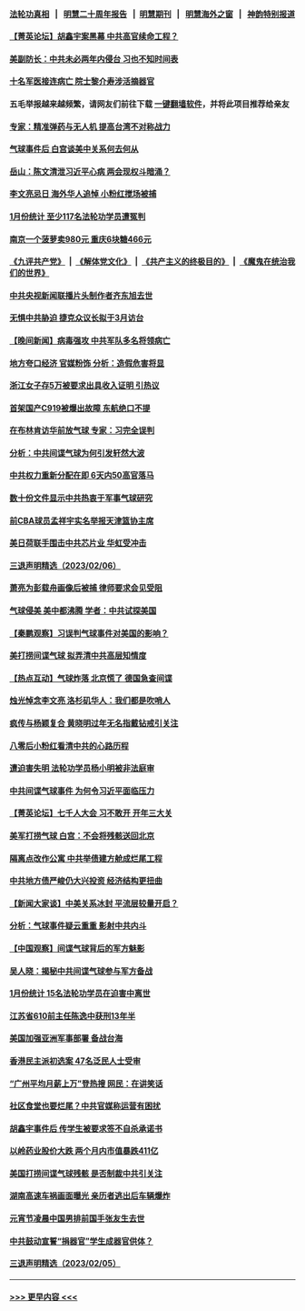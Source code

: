 #### [法轮功真相](https://github.com/gfw-breaker/truth/blob/master/README.md?t=0) &nbsp;&nbsp;|&nbsp;&nbsp; [明慧二十周年报告](https://github.com/gfw-breaker/mh-reports/blob/master/README.md?t=0) &nbsp;&nbsp;|&nbsp;&nbsp;[明慧期刊](https://github.com/gfw-breaker/mh-qikan) &nbsp;&nbsp;|&nbsp;&nbsp; [明慧海外之窗](https://github.com/gfw-breaker/mh-news/blob/master/README.md?t=0) &nbsp;&nbsp;|&nbsp;&nbsp; [神韵特别报道](https://github.com/gfw-breaker/mh-news/blob/master/shenyun.md?t=0)
#### [【菁英论坛】胡鑫宇案黑幕 中共高官续命工程？](../pages/nsc413/n13924222.md?t=02080343) 
#### [美副防长：中共未必两年内侵台 习也不知时间表](../pages/nsc413/n13924511.md?t=02080343) 
#### [十名军医接连病亡 院士黎介寿涉活摘器官](../pages/nsc413/n13924785.md?t=02080343) 
#### 五毛举报越来越频繁，请网友们前往下载 [一键翻墙软件](https://github.com/gfw-breaker/ssr-accounts)，并将此项目推荐给亲友
#### [专家：精准弹药与无人机 提高台湾不对称战力](../pages/nsc413/n13924544.md?t=02080343) 
#### [气球事件后 白宫谈美中关系何去何从](../pages/nsc413/n13924759.md?t=02080343) 
#### [岳山：陈文清泄习近平心病 两会现权斗暗涌？](../pages/nsc413/n13924607.md?t=02080343) 
#### [李文亮忌日 海外华人追悼 小粉红搅场被捕](../pages/nsc413/n13924598.md?t=02080343) 
#### [1月份统计 至少117名法轮功学员遭冤判](../pages/nsc413/n13924061.md?t=02080343) 
#### [南京一个菠萝卖980元 重庆6块糖466元](../pages/nsc413/n13924532.md?t=02080343) 
#### [《九评共产党》](https://github.com/begood0513/9ping.md/blob/master/README.md) &nbsp;|&nbsp; [《解体党文化》](../../../../jtdwh.md/blob/master/README.md)  &nbsp;|&nbsp; [《共产主义的终极目的》](../../../../gczydzjmd.md/blob/master/README.md) &nbsp;|&nbsp; [《魔鬼在统治我们的世界》](../../../../mgztzwmdsj.md/blob/master/README.md) 
#### [中共央视新闻联播片头制作者齐东旭去世](../pages/nsc413/n13924494.md?t=02080343) 
#### [无惧中共胁迫 捷克众议长拟于3月访台](../pages/nsc413/n13924263.md?t=02080343) 
#### [【晚间新闻】病毒强攻 中共军队多名将领病亡](../pages/nsc413/n13924509.md?t=02080343) 
#### [地方夸口经济 官媒粉饰 分析：造假危害将显](../pages/nsc413/n13924447.md?t=02080343) 
#### [浙江女子存5万被要求出具收入证明 引热议](../pages/nsc413/n13924442.md?t=02080343) 
#### [首架国产C919被爆出故障 东航绝口不提](../pages/nsc413/n13924304.md?t=02080343) 
#### [在布林肯访华前放气球 专家：习完全误判](../pages/nsc413/n13924252.md?t=02080343) 
#### [分析：中共间谍气球为何引发轩然大波](../pages/nsc413/n13924177.md?t=02080343) 
#### [中共权力重新分配在即 6天内50高官落马](../pages/nsc413/n13924110.md?t=02080343) 
#### [数十份文件显示中共热衷于军事气球研究](../pages/nsc413/n13924151.md?t=02080343) 
#### [前CBA球员孟祥宇实名举报天津篮协主席](../pages/nsc413/n13924249.md?t=02080343) 
#### [美日荷联手围击中共芯片业 华虹受冲击](../pages/nsc413/n13924221.md?t=02080343) 
#### [三退声明精选（2023/02/06）](../pages/nsc413/n13924299.md?t=02080343) 
#### [萧亮为彭载舟画像后被捕 律师要求会见受阻](../pages/nsc413/n13924040.md?t=02080343) 
#### [气球侵美 美中都沸腾 学者：中共试探美国](../pages/nsc413/n13924102.md?t=02080343) 
#### [【秦鹏观察】习误判气球事件对美国的影响？](../pages/nsc413/n13924217.md?t=02080343) 
#### [美打捞间谍气球 拟弄清中共高层知情度](../pages/nsc413/n13924164.md?t=02080343) 
#### [【热点互动】气球炸落 北京慌了 德国急查间谍](../pages/nsc413/n13924171.md?t=02080343) 
#### [烛光悼念李文亮 洛杉矶华人：我们都是吹哨人](../pages/nsc413/n13924204.md?t=02080343) 
#### [疯传与杨颖复合 黄晓明过年无名指戴钻戒引关注](../pages/nsc413/n13924175.md?t=02080343) 
#### [八零后小粉红看清中共的心路历程](../pages/nsc413/n13921745.md?t=02080343) 
#### [遭迫害失明 法轮功学员杨小明被非法庭审](../pages/nsc413/n13920152.md?t=02080343) 
#### [中共间谍气球事件 为何令习近平面临压力](../pages/nsc413/n13924131.md?t=02080343) 
#### [【菁英论坛】七千人大会 习不敢开 开年三大关](../pages/nsc413/n13924144.md?t=02080343) 
#### [美军打捞气球 白宫：不会将残骸送回北京](../pages/nsc413/n13924118.md?t=02080343) 
#### [隔离点改作公寓 中共举债建方舱成烂尾工程](../pages/nsc413/n13924106.md?t=02080343) 
#### [中共地方债严峻仍大兴投资 经济结构更扭曲](../pages/nsc413/n13924082.md?t=02080343) 
#### [【新闻大家谈】中美关系冰封 平流层较量开启？](../pages/nsc413/n13924005.md?t=02080343) 
#### [分析：气球事件疑云重重 影射中共内斗](../pages/nsc413/n13924062.md?t=02080343) 
#### [【中国观察】间谍气球背后的军方魅影](../pages/nsc413/n13923490.md?t=02080343) 
#### [吴人晓：揭秘中共间谍气球参与军方备战](../pages/nsc413/n13923992.md?t=02080343) 
#### [1月份统计 15名法轮功学员在迫害中离世](../pages/nsc413/n13922556.md?t=02080343) 
#### [江苏省610前主任陈逸中获刑13年半](../pages/nsc413/n13923881.md?t=02080343) 
#### [美国加强亚洲军事部署 备战台海](../pages/nsc413/n13923308.md?t=02080343) 
#### [香港民主派初选案 47名泛民人士受审](../pages/nsc413/n13923875.md?t=02080343) 
#### [“广州平均月薪上万”登热搜 网民：在讲笑话](../pages/nsc413/n13923780.md?t=02080343) 
#### [社区食堂也要烂尾？中共官媒称运营有困扰](../pages/nsc413/n13923831.md?t=02080343) 
#### [胡鑫宇事件后 传学生被要求签不自杀承诺书](../pages/nsc413/n13923673.md?t=02080343) 
#### [以岭药业股价大跌 两个月内市值暴跌411亿](../pages/nsc413/n13923641.md?t=02080343) 
#### [美国打捞间谍气球残骸 是否制裁中共引关注](../pages/nsc413/n13923512.md?t=02080343) 
#### [湖南高速车祸画面曝光 亲历者逃出后车辆爆炸](../pages/nsc413/n13923497.md?t=02080343) 
#### [元宵节凌晨中国男排前国手张友生去世](../pages/nsc413/n13923601.md?t=02080343) 
#### [中共鼓动宣誓“捐器官”学生成器官供体？](../pages/nsc413/n13923403.md?t=02080343) 
#### [三退声明精选（2023/02/05）](../pages/nsc413/n13923566.md?t=02080343) 

----
#### [ >>> 更早内容 <<< ](../indexes/nsc413-earlier.md)
